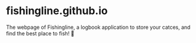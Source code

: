 # fishingline.github.io
The webpage of Fishingline, a logbook application to store your catces, and find the best place to fish! 🎣
